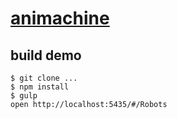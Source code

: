 # [animachine](https://animachine.github.io/site/)

## build demo
```
$ git clone ...
$ npm install
$ gulp
open http://localhost:5435/#/Robots
```
